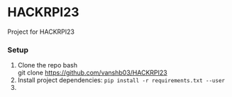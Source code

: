 # HACKRPI23
Project for HACKRPI23

### Setup
1. Clone the repo
   bash<br>git clone https://github.com/vanshb03/HACKRPI23<br>
2. Install project dependencies:
   `pip install -r requirements.txt --user`
3. 
